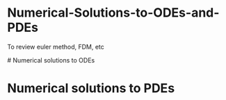# Numerical-Solutions-to-ODEs-and-PDEs

To review euler method, FDM, etc

# Numerical solutions to ODEs

# Numerical solutions to PDEs
